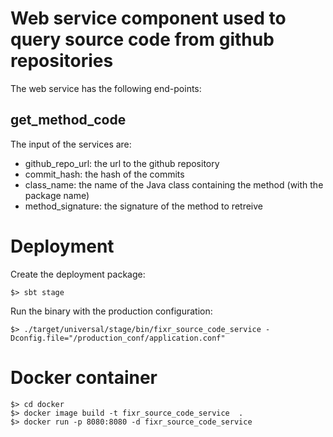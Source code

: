 # Web service component used to query source code from github repositories

The web service has the following end-points:

## get_method_code

The input of the services are:
- github_repo_url: the url to the github repository
- commit_hash: the hash of the commits
- class_name: the name of the Java class containing the method (with the package name)
- method_signature: the signature of the method to retreive

# Deployment

Create the deployment package:

```
$> sbt stage
```

Run the binary with the production configuration:
```
$> ./target/universal/stage/bin/fixr_source_code_service -Dconfig.file="/production_conf/application.conf"
```

# Docker container

```
$> cd docker
$> docker image build -t fixr_source_code_service  .
$> docker run -p 8080:8080 -d fixr_source_code_service
```
